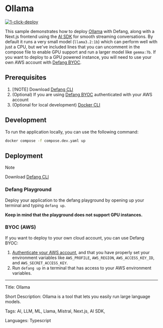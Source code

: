 # Ollama

[![1-click-deploy](https://defang.io/deploy-with-defang.png)](https://portal.defang.dev/redirect?url=https%3A%2F%2Fgithub.com%2Fnew%3Ftemplate_name%3Dsample-ollama-template%26template_owner%3DDefangSamples)

This sample demonstrates how to deploy [Ollama](https://ollama.com/) with Defang, along with a Next.js frontend using the [AI SDK](https://www.npmjs.com/package/ai) for smooth streaming conversations. By default it runs a very small model (`llama3.2:1b`) which can perform well with just a CPU, but we've included lines that you can uncomment in the compose file to enable GPU support and run a larger model like `gemma:7b`. If you want to deploy to a GPU powered instance, you will need to use your own AWS account with [Defang BYOC](https://docs.defang.io/docs/concepts/defang-byoc).

## Prerequisites

1. [!NOTE] Download [Defang CLI](https://github.com/DefangLabs/defang)
2. (Optional) If you are using [Defang BYOC](https://docs.aws.amazon.com/cli/latest/userguide/cli-chap-configure.html) authenticated with your AWS account
3. (Optional for local development) [Docker CLI](https://docs.docker.com/engine/install/)

## Development

To run the application locally, you can use the following command:

```bash
docker compose -f compose.dev.yaml up
```

## Deployment

> [!NOTE]
> Download [Defang CLI](https://github.com/DefangLabs/defang)

### Defang Playground

Deploy your application to the defang playground by opening up your terminal and typing `defang up`.

**Keep in mind that the playground does not support GPU instances.**

### BYOC (AWS)

If you want to deploy to your own cloud account, you can use Defang BYOC:

1. [Authenticate your AWS account](https://docs.aws.amazon.com/cli/latest/userguide/cli-chap-configure.html), and that you have properly set your environment variables like `AWS_PROFILE`, `AWS_REGION`, `AWS_ACCESS_KEY_ID`, and `AWS_SECRET_ACCESS_KEY`.
2. Run `defang up` in a terminal that has access to your AWS environment variables.

---

Title: Ollama

Short Description: Ollama is a tool that lets you easily run large language models.

Tags: AI, LLM, ML, Llama, Mistral, Next.js, AI SDK, 

Languages: Typescript
